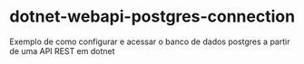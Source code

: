 # dotnet-webapi-postgres-connection
Exemplo de como configurar e acessar o banco de dados postgres a partir de uma API REST em dotnet
